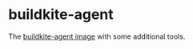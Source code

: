 # buildkite-agent

The [buildkite-agent image](https://github.com/buildkite/agent/pkgs/container/agent) with some additional tools.
